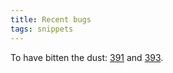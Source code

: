 ```yaml
---
title: Recent bugs
tags: snippets
---
```


To have bitten the dust: [391](http://wincent.com/a/support/bugs/show_bug.cgi?id=391) and [393](http://wincent.com/a/support/bugs/show_bug.cgi?id=393).
